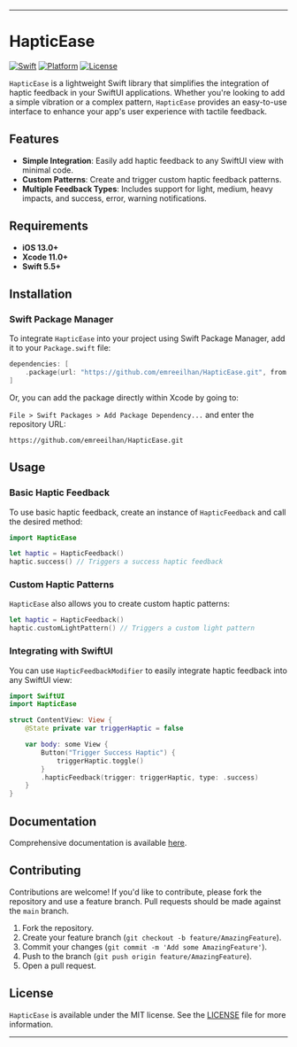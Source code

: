 

---

# HapticEase

[![Swift](https://img.shields.io/badge/Swift-5.5-orange.svg)](https://swift.org)
[![Platform](https://img.shields.io/badge/platform-iOS-lightgrey.svg)](https://developer.apple.com/ios/)
[![License](https://img.shields.io/badge/license-MIT-blue.svg)](https://opensource.org/licenses/MIT)

`HapticEase` is a lightweight Swift library that simplifies the integration of haptic feedback in your SwiftUI applications. Whether you're looking to add a simple vibration or a complex pattern, `HapticEase` provides an easy-to-use interface to enhance your app's user experience with tactile feedback.

## Features

- **Simple Integration**: Easily add haptic feedback to any SwiftUI view with minimal code.
- **Custom Patterns**: Create and trigger custom haptic feedback patterns.
- **Multiple Feedback Types**: Includes support for light, medium, heavy impacts, and success, error, warning notifications.

## Requirements

- **iOS 13.0+**
- **Xcode 11.0+**
- **Swift 5.5+**

## Installation

### Swift Package Manager

To integrate `HapticEase` into your project using Swift Package Manager, add it to your `Package.swift` file:

```swift
dependencies: [
    .package(url: "https://github.com/emreeilhan/HapticEase.git", from: "1.0.0")
]
```

Or, you can add the package directly within Xcode by going to:

`File > Swift Packages > Add Package Dependency...` and enter the repository URL:

```
https://github.com/emreeilhan/HapticEase.git
```

## Usage

### Basic Haptic Feedback

To use basic haptic feedback, create an instance of `HapticFeedback` and call the desired method:

```swift
import HapticEase

let haptic = HapticFeedback()
haptic.success() // Triggers a success haptic feedback
```

### Custom Haptic Patterns

`HapticEase` also allows you to create custom haptic patterns:

```swift
let haptic = HapticFeedback()
haptic.customLightPattern() // Triggers a custom light pattern
```

### Integrating with SwiftUI

You can use `HapticFeedbackModifier` to easily integrate haptic feedback into any SwiftUI view:

```swift
import SwiftUI
import HapticEase

struct ContentView: View {
    @State private var triggerHaptic = false

    var body: some View {
        Button("Trigger Success Haptic") {
            triggerHaptic.toggle()
        }
        .hapticFeedback(trigger: triggerHaptic, type: .success)
    }
}
```

## Documentation

Comprehensive documentation is available [here](https://github.com/emreeilhan/HapticEase/wiki).

## Contributing

Contributions are welcome! If you'd like to contribute, please fork the repository and use a feature branch. Pull requests should be made against the `main` branch.

1. Fork the repository.
2. Create your feature branch (`git checkout -b feature/AmazingFeature`).
3. Commit your changes (`git commit -m 'Add some AmazingFeature'`).
4. Push to the branch (`git push origin feature/AmazingFeature`).
5. Open a pull request.

## License

`HapticEase` is available under the MIT license. See the [LICENSE](https://github.com/emreeilhan/HapticEase/blob/main/LICENSE) file for more information.

---

